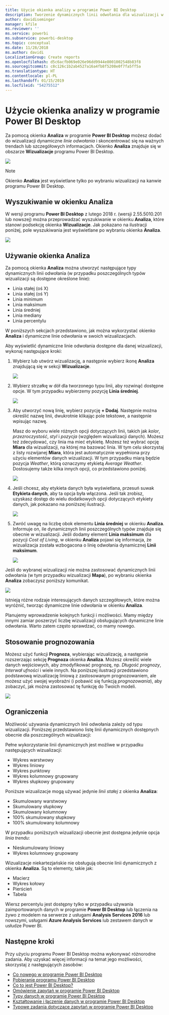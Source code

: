 ```yaml
---
title: Użycie okienka analizy w programie Power BI Desktop
description: Tworzenie dynamicznych linii odwołania dla wizualizacji w programie Power BI Desktop
author: davidiseminger
manager: kfile
ms.reviewer: ''
ms.service: powerbi
ms.subservice: powerbi-desktop
ms.topic: conceptual
ms.date: 11/28/2018
ms.author: davidi
LocalizationGroup: Create reports
ms.openlocfilehash: d5c6acfb069e026e96dd9944e8001002548b83f8
ms.sourcegitcommit: c8c126c1b2ab4527a16a4fb8f5208e0f7fa5ff5a
ms.translationtype: HT
ms.contentlocale: pl-PL
ms.lasthandoff: 01/15/2019
ms.locfileid: "54275512"
---
```

# <a name="using-the-analytics-pane-in-power-bi-desktop"></a>Użycie okienka analizy w programie Power BI Desktop
Za pomocą okienka **Analiza** w programie **Power BI Desktop** możesz dodać do wizualizacji dynamiczne *linie odwołania* i skoncentrować się na ważnych trendach lub szczegółowych informacjach. Okienko **Analiza** znajduje się w obszarze **Wizualizacje** programu Power BI Desktop.

![](media/desktop-analytics-pane/analytics-pane_1.png)

> [!NOTE]
> Okienko **Analiza** jest wyświetlane tylko po wybraniu wizualizacji na kanwie programu Power BI Desktop.

## <a name="search-within-the-analytics-pane"></a>Wyszukiwanie w okienku Analiza
W wersji programu **Power BI Desktop** z lutego 2018 r. (wersji 2.55.5010.201 lub nowszej) można przeprowadzać wyszukiwanie w okienku **Analiza**, które stanowi podsekcję okienka **Wizualizacje**. Jak pokazano na ilustracji poniżej, pole wyszukiwania jest wyświetlane po wybraniu okienka **Analiza**.

![](media/desktop-analytics-pane/analytics-pane_1b.png)

## <a name="using-the-analytics-pane"></a>Używanie okienka Analiza
Za pomocą okienka **Analiza** można utworzyć następujące typy dynamicznych linii odwołania (w przypadku poszczególnych typów wizualizacji są dostępne określone linie):

* Linia stałej (oś X)
* Linia stałej (oś Y)
* Linia minimum
* Linia maksimum
* Linia średniej
* Linia mediany
* Linia percentylu

W poniższych sekcjach przedstawiono, jak można wykorzystać okienko **Analiza** i dynamiczne linie odwołania w swoich wizualizacjach.

Aby wyświetlić dynamiczne linie odwołania dostępne dla danej wizualizacji, wykonaj następujące kroki:

1. Wybierz lub utwórz wizualizację, a następnie wybierz ikonę **Analiza** znajdującą się w sekcji **Wizualizacje**.
   
   ![](media/desktop-analytics-pane/analytics-pane_2.png)
2. Wybierz strzałkę w dół dla tworzonego typu linii, aby rozwinąć dostępne opcje. W tym przypadku wybierzemy pozycję **Linia średniej**.
   
   ![](media/desktop-analytics-pane/analytics-pane_3.png)
3. Aby utworzyć nową linię, wybierz pozycję **+ Dodaj**. Następnie można określić nazwę linii, dwukrotnie klikając pole tekstowe, a następnie wpisując nazwę.
   
   Masz do wyboru wiele różnych opcji dotyczących linii, takich jak *kolor*, *przezroczystość*, *styl* i *pozycja* (względem wizualizacji danych). Możesz też zdecydować, czy linia ma mieć etykietę. Możesz też wybrać opcję **Miara** dla wizualizacji, na której ma bazować linia. W tym celu skorzystaj z listy rozwijanej **Miara**, która jest automatycznie wypełniona przy użyciu elementów danych wizualizacji. W tym przypadku miarą będzie pozycja *Weather*, którą oznaczymy etykietą *Average Weather*. Dostosujemy także kilka innych opcji, co przedstawiono poniżej.
   
   ![](media/desktop-analytics-pane/analytics-pane_4.png)
4. Jeśli chcesz, aby etykieta danych była wyświetlana, przesuń suwak **Etykieta danych**, aby ta opcja była włączona. Jeśli tak zrobisz, uzyskasz dostęp do wielu dodatkowych opcji dotyczących etykiety danych, jak pokazano na poniższej ilustracji.
   
   ![](media/desktop-analytics-pane/analytics-pane_5.png)
5. Zwróć uwagę na liczbę obok elementu **Linia średniej** w okienku **Analiza**. Informuje on, ile dynamicznych linii poszczególnych typów znajduje się obecnie w wizualizacji. Jeśli dodamy element **Linia maksimum** dla pozycji *Cost of Living*, w okienku **Analiza** pojawi się informacja, że wizualizacja została wzbogacona o linię odwołania dynamicznej **Linii maksimum**.
   
   ![](media/desktop-analytics-pane/analytics-pane_6.png)

Jeśli do wybranej wizualizacji nie można zastosować dynamicznych linii odwołania (w tym przypadku wizualizacji **Mapa**), po wybraniu okienka **Analiza** zobaczysz poniższy komunikat.

![](media/desktop-analytics-pane/analytics-pane_7.png)

Istnieją różne rodzaje interesujących danych szczegółowych, które można wyróżnić, tworząc dynamiczne linie odwołania w okienku **Analiza**.

Planujemy wprowadzenie kolejnych funkcji i możliwości. Mamy między innymi zamiar poszerzyć liczbę wizualizacji obsługujących dynamiczne linie odwołania. Warto zatem często sprawdzać, co mamy nowego.

## <a name="apply-forecasting"></a>Stosowanie prognozowania
Możesz użyć funkcji **Prognoza**, wybierając wizualizację, a następnie rozszerzając sekcję **Prognoza** okienka **Analiza**. Możesz określić wiele danych wejściowych, aby zmodyfikować prognozę, np. *Długość prognozy*, *Interwał ufności* i wiele innych. Na poniższej ilustracji przedstawiono podstawową wizualizację liniową z zastosowanym prognozowaniem, ale możesz użyć swojej wyobraźni (i pobawić się funkcją *prognozowania*), aby zobaczyć, jak można zastosować tę funkcję do Twoich modeli.

![](media/desktop-analytics-pane/analytics-pane_8.png)

## <a name="limitations"></a>Ograniczenia
Możliwość używania dynamicznych linii odwołania zależy od typu wizualizacji. Poniższej przedstawiono listę linii dynamicznych dostępnych obecnie dla poszczególnych wizualizacji:

Pełne wykorzystanie linii dynamicznych jest możliwe w przypadku następujących wizualizacji:

* Wykres warstwowy
* Wykres liniowy
* Wykres punktowy
* Wykres kolumnowy grupowany
* Wykres słupkowy grupowany

Poniższe wizualizacje mogą używać jedynie *linii stałej* z okienka **Analiza**:

* Skumulowany warstwowy
* Skumulowany słupkowy
* Skumulowany kolumnowy
* 100% skumulowany słupkowy
* 100% skumulowany kolumnowy

W przypadku poniższych wizualizacji obecnie jest dostępna jedynie opcja *linia trendu*:

* Nieskumulowany liniowy
* Wykres kolumnowy grupowany

Wizualizacje niekartezjańskie nie obsługują obecnie linii dynamicznych z okienka **Analiza**. Są to elementy, takie jak:

* Macierz
* Wykres kołowy
* Pierścień
* Tabela

Wiersz percentylu jest dostępny tylko w przypadku używania zaimportowanych danych w programie **Power BI Desktop** lub łączenia na żywo z modelem na serwerze z usługami **Analysis Services 2016** lub nowszymi, usługami **Azure Analysis Services** lub zestawem danych w usłudze Power BI. 

## <a name="next-steps"></a>Następne kroki
Przy użyciu programu Power BI Desktop można wykonywać różnorodne zadania. Aby uzyskać więcej informacji na temat jego możliwości, skorzystaj z następujących zasobów:

* [Co nowego w programie Power BI Desktop](desktop-latest-update.md)
* [Pobieranie programu Power BI Desktop](desktop-get-the-desktop.md)
* [Co to jest Power BI Desktop?](desktop-what-is-desktop.md)
* [Omówienie zapytań w programie Power BI Desktop](desktop-query-overview.md)
* [Typy danych w programie Power BI Desktop](desktop-data-types.md)
* [Kształtowanie i łączenie danych w programie Power BI Desktop](desktop-shape-and-combine-data.md)
* [Typowe zadania dotyczące zapytań w programie Power BI Desktop](desktop-common-query-tasks.md)    

